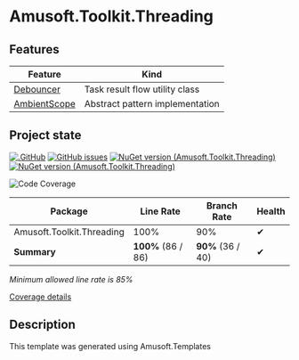 # Amusoft.Toolkit.Threading

## Features

| Feature                              | Kind                            |
|--------------------------------------|---------------------------------|
| [Debouncer](docs/Debouncer.md)       | Task result flow utility class  |
| [AmbientScope](docs/AmbientScope.md) | Abstract pattern implementation |




## Project state

[![.GitHub](https://github.com/taori/Amusoft.Toolkit.Threading/actions/workflows/CI.yml/badge.svg)](https://github.com/taori/Amusoft.Toolkit.Threading/actions/workflows/CI.yml)
[![GitHub issues](https://img.shields.io/github/issues/taori/Amusoft.Toolkit.Threading)](https://github.com/taori/Amusoft.Toolkit.Threading/issues)
[![NuGet version (Amusoft.Toolkit.Threading)](https://img.shields.io/nuget/v/Amusoft.Toolkit.Threading.svg)](https://www.nuget.org/packages/Amusoft.Toolkit.Threading/)
[![NuGet version (Amusoft.Toolkit.Threading)](https://img.shields.io/nuget/vpre/Amusoft.Toolkit.Threading.svg)](https://www.nuget.org/packages/Amusoft.Toolkit.Threading/latest/prerelease)

<!--CoverageStart-->
![Code Coverage](https://img.shields.io/badge/Code%20Coverage-100%25-success?style=flat)

Package | Line Rate | Branch Rate | Health
-------- | --------- | ----------- | ------
Amusoft.Toolkit.Threading | 100% | 90% | ✔
**Summary** | **100%** (86 / 86) | **90%** (36 / 40) | ✔

_Minimum allowed line rate is 85%_

[Coverage details](https://taori.github.io/Amusoft.Toolkit.Threading)
<!--CoverageEnd-->

## Description

This template was generated using Amusoft.Templates